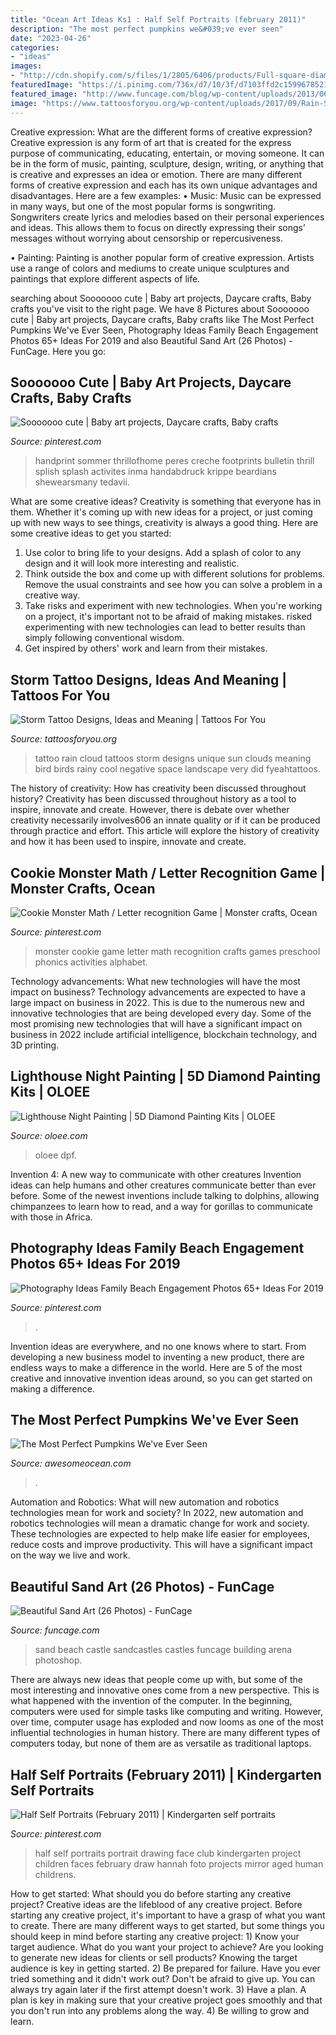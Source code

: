 ```yaml
---
title: "Ocean Art Ideas Ks1 : Half Self Portraits (february 2011)"
description: "The most perfect pumpkins we&#039;ve ever seen"
date: "2023-04-26"
categories:
- "ideas"
images:
- "http://cdn.shopify.com/s/files/1/2805/6406/products/Full-square-diamond-5D-DIY-diamond-painting-night-of-the-sea-diamond-embroidery-Cross-Stitch-Rhinestone_1200x1200.jpg?v=1579895124"
featuredImage: "https://i.pinimg.com/736x/d7/10/3f/d7103ffd2c1599678521aefb5e7c11e2.jpg"
featured_image: "http://www.funcage.com/blog/wp-content/uploads/2013/06/Beautiful-Sand-Art-011-550x828.jpg"
image: "https://www.tattoosforyou.org/wp-content/uploads/2017/09/Rain-Storm-Tattoos.jpg"
---
```



Creative expression: What are the different forms of creative expression?
Creative expression is any form of art that is created for the express purpose of communicating, educating, entertain, or moving someone. It can be in the form of music, painting, sculpture, design, writing, or anything that is creative and expresses an idea or emotion. There are many different forms of creative expression and each has its own unique advantages and disadvantages. Here are a few examples: 
• Music: Music can be expressed in many ways, but one of the most popular forms is songwriting. Songwriters create lyrics and melodies based on their personal experiences and ideas. This allows them to focus on directly expressing their songs’ messages without worrying about censorship or repercusiveness. 

• Painting: Painting is another popular form of creative expression. Artists use a range of colors and mediums to create unique sculptures and paintings that explore different aspects of life.

	

		
searching about Sooooooo cute | Baby art projects, Daycare crafts, Baby crafts you've visit to the right page. We have 8 Pictures about Sooooooo cute | Baby art projects, Daycare crafts, Baby crafts like The Most Perfect Pumpkins We&#039;ve Ever Seen, Photography Ideas Family Beach Engagement Photos 65+ Ideas For 2019 and also Beautiful Sand Art (26 Photos) - FunCage. Here you go:
		
    
## Sooooooo Cute | Baby Art Projects, Daycare Crafts, Baby Crafts

<img loading=lazy src="https://i.pinimg.com/736x/28/b0/a1/28b0a15452231b16c47dc1a53f85c211.jpg" onerror="this.onerror=null;this.src='https://tse2.mm.bing.net/th?id=OIP.Cf-5mmaVRuse_G73Ko_wiwHaJ3&amp;pid=15.1';" alt="Sooooooo cute | Baby art projects, Daycare crafts, Baby crafts">

_Source: pinterest.com_

>handprint sommer thrillofhome peres creche footprints bulletin thrill splish splash activites inma handabdruck krippe beardians shewearsmany tedavii. 

	

What are some creative ideas?
Creativity is something that everyone has in them. Whether it's coming up with new ideas for a project, or just coming up with new ways to see things, creativity is always a good thing. Here are some creative ideas to get you started: 
1) Use color to bring life to your designs. Add a splash of color to any design and it will look more interesting and realistic. 
2) Think outside the box and come up with different solutions for problems. Remove the usual constraints and see how you can solve a problem in a creative way. 
3) Take risks and experiment with new technologies. When you're working on a project, it's important not to be afraid of making mistakes. risked experimenting with new technologies can lead to better results than simply following conventional wisdom. 
4) Get inspired by others' work and learn from their mistakes.

    
## Storm Tattoo Designs, Ideas And Meaning | Tattoos For You

<img loading=lazy src="https://www.tattoosforyou.org/wp-content/uploads/2017/09/Rain-Storm-Tattoos.jpg" onerror="this.onerror=null;this.src='https://tse3.mm.bing.net/th?id=OIP.J1MhLiNCg4iGIb6QmVweOQHaJ3&amp;pid=15.1';" alt="Storm Tattoo Designs, Ideas and Meaning | Tattoos For You">

_Source: tattoosforyou.org_

>tattoo rain cloud tattoos storm designs unique sun clouds meaning bird birds rainy cool negative space landscape very did fyeahtattoos. 

	

The history of creativity: How has creativity been discussed throughout history?
Creativity has been discussed throughout history as a tool to inspire, innovate and create. However, there is debate over whether creativity necessarily involves606
an innate quality or if it can be produced through practice and effort. This article will explore the history of creativity and how it has been used to inspire, innovate and create.

    
## Cookie Monster Math / Letter Recognition Game | Monster Crafts, Ocean

<img loading=lazy src="https://i.pinimg.com/736x/90/bb/60/90bb60e3b467b92343e770d6239d4216--letter-recognition-games-cookie-monster.jpg" onerror="this.onerror=null;this.src='https://tse1.mm.bing.net/th?id=OIP.-YsVIwDxSmIpmf8DKIdXpQHaJ3&amp;pid=15.1';" alt="Cookie Monster Math / Letter recognition Game | Monster crafts, Ocean">

_Source: pinterest.com_

>monster cookie game letter math recognition crafts games preschool phonics activities alphabet. 

	

Technology advancements: What new technologies will have the most impact on business?
Technology advancements are expected to have a large impact on business in 2022. This is due to the numerous new and innovative technologies that are being developed every day. Some of the most promising new technologies that will have a significant impact on business in 2022 include artificial intelligence, blockchain technology, and 3D printing.

    
## Lighthouse Night Painting | 5D Diamond Painting Kits | OLOEE

<img loading=lazy src="http://cdn.shopify.com/s/files/1/2805/6406/products/Full-square-diamond-5D-DIY-diamond-painting-night-of-the-sea-diamond-embroidery-Cross-Stitch-Rhinestone_1200x1200.jpg?v=1579895124" onerror="this.onerror=null;this.src='https://tse3.mm.bing.net/th?id=OIP.wU2euWWyV7kQb9tZHvVY3gHaHa&amp;pid=15.1';" alt="Lighthouse Night Painting | 5D Diamond Painting Kits | OLOEE">

_Source: oloee.com_

>oloee dpf. 

	

Invention 4: A new way to communicate with other creatures
Invention ideas can help humans and other creatures communicate better than ever before. Some of the newest inventions include talking to dolphins, allowing chimpanzees to learn how to read, and a way for gorillas to communicate with those in Africa.

    
## Photography Ideas Family Beach Engagement Photos 65+ Ideas For 2019

<img loading=lazy src="https://i.pinimg.com/736x/d7/10/3f/d7103ffd2c1599678521aefb5e7c11e2.jpg" onerror="this.onerror=null;this.src='https://tse1.mm.bing.net/th?id=OIP.hK7cCQIPD7Nd66SkjA1eJgAAAA&amp;pid=15.1';" alt="Photography Ideas Family Beach Engagement Photos 65+ Ideas For 2019">

_Source: pinterest.com_

>. 

	

Invention ideas are everywhere, and no one knows where to start. From developing a new business model to inventing a new product, there are endless ways to make a difference in the world. Here are 5 of the most creative and innovative invention ideas around, so you can get started on making a difference.

    
## The Most Perfect Pumpkins We&#039;ve Ever Seen

<img loading=lazy src="https://awesomeocean.com/wp-content/uploads/2016/10/Pumpkin-Carving.jpg" onerror="this.onerror=null;this.src='https://tse3.mm.bing.net/th?id=OIP.cPKOnP0-RuyiZdFAEjeWEgHaE9&amp;pid=15.1';" alt="The Most Perfect Pumpkins We&#039;ve Ever Seen">

_Source: awesomeocean.com_

>. 

	

Automation and Robotics: What will new automation and robotics technologies mean for work and society?
In 2022, new automation and robotics technologies will mean a dramatic change for work and society. These technologies are expected to help make life easier for employees, reduce costs and improve productivity. This will have a significant impact on the way we live and work.

    
## Beautiful Sand Art (26 Photos) - FunCage

<img loading=lazy src="http://www.funcage.com/blog/wp-content/uploads/2013/06/Beautiful-Sand-Art-011-550x828.jpg" onerror="this.onerror=null;this.src='https://tse2.mm.bing.net/th?id=OIP.Wy60KWm8MgTife9be9gMTQHaLJ&amp;pid=15.1';" alt="Beautiful Sand Art (26 Photos) - FunCage">

_Source: funcage.com_

>sand beach castle sandcastles castles funcage building arena photoshop. 

	

There are always new ideas that people come up with, but some of the most interesting and innovative ones come from a new perspective. This is what happened with the invention of the computer. In the beginning, computers were used for simple tasks like computing and writing. However, over time, computer usage has exploded and now looms as one of the most influential technologies in human history. There are many different types of computers today, but none of them are as versatile as traditional laptops.

    
## Half Self Portraits (February 2011) | Kindergarten Self Portraits

<img loading=lazy src="https://i.pinimg.com/736x/84/55/3d/84553d8d80994251fa2f2fd17d8a80d4--art-club-projects-summer-kids.jpg" onerror="this.onerror=null;this.src='https://tse2.mm.bing.net/th?id=OIP.bRjth-wXL_wN4IKu7lR87AHaKP&amp;pid=15.1';" alt="Half Self Portraits (February 2011) | Kindergarten self portraits">

_Source: pinterest.com_

>half self portraits portrait drawing face club kindergarten project children faces february draw hannah foto projects mirror aged human childrens. 

	

How to get started: What should you do before starting any creative project?
Creative ideas are the lifeblood of any creative project. Before starting any creative project, it's important to have a grasp of what you want to create. There are many different ways to get started, but some things you should keep in mind before starting any creative project: 1) Know your target audience. What do you want your project to achieve? Are you looking to generate new ideas for clients or sell products? Knowing the target audience is key in getting started. 2) Be prepared for failure. Have you ever tried something and it didn't work out? Don't be afraid to give up. You can always try again later if the first attempt doesn't work. 3) Have a plan. A plan is key in making sure that your creative project goes smoothly and that you don't run into any problems along the way. 4) Be willing to grow and learn.

